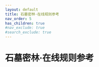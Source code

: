 ```yaml
---
layout: default
title: 石墓密林·在线规则参考
nav_order: 5
has_children: true
#nav_exclude: true
#search_exclude: true
---
```


# 石墓密林·在线规则参考
